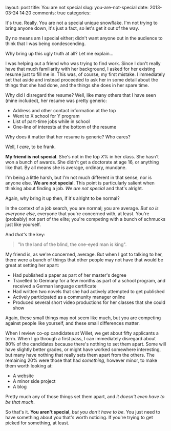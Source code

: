 layout: post
title: You are not special
slug: you-are-not-special
date: 2013-03-24 14:20
comments: true
categories: 

It's true. Really. You are not a special unique snowflake. I'm not trying to bring anyone down, it's just a fact, so let's get it out of the way.

By no means am I special either; didn't want anyone out in the audience to think that I was being condescending.

Why bring up this ugly truth at all? Let me explain...

I was helping out a friend who was trying to find work. Since I don't really have that much familiarity with her background, I asked for her existing resume just to fill me in. This was, of course, my first mistake. I immediately set that aside and instead proceeded to ask her in some detail about the things that she had done, and the things she does in her spare time.

Why did I disregard the resume? Well, like many others that I have seen (mine included), her resume was pretty generic:

- Address and other contact information at the top
- Went to X school for Y program
- List of part-time jobs while in school
- One-line of interests at the bottom of the resume

Why does it matter that her resume is generic? Who cares?

Well, *I care*, to be frank.

**My friend is not special**. She's not in the top *X*% in her class. She hasn't won a bunch of awards. She didn't get a doctorate at age 16, or anything like that. By all means she is average, ordinary, mundane.

I'm being a little harsh, but I'm not much different in that sense, nor is anyone else. **We are not special**. This point is particularly salient when thinking about finding a job. *We are not special* and that's alright.

Again, why bring it up then, if it's alright to be normal?

In the context of a job search, you are normal; you are average. *But so is everyone else*, everyone that you're concerned with, at least. You're (probably) not part of the elite; you're competing with a bunch of schmucks just like yourself.

And *that's* the key:

> "In the land of the blind, the one-eyed man is king".

My friend is, as we're concerned, average. But when I got to talking to her, there were a bunch of things that other people may not have that would be great at setting her apart:

- Had published a paper as part of her master's degree
- Travelled to Germany for a few months as part of a school program, and received a German language certificate
- Had written two novels that she had actively attempted to get published
- Actively participated as a community manager online
- Produced several short video productions for her classes that she could show

Again, these small things may not seem like much, but you are competing against people like yourself, and these small differences matter.

When I review co-op candidates at Willet, we get about fifty applicants a term. When I go through a first pass, I can immediately disregard about 80% of the candidates because there's nothing to set them apart. Some will have slightly better grades, or might have worked somewhere interesting, but many have nothing that really sets them apart from the others. The remaining 20% were those that had *something*, however minor, to make them worth looking at:

- A website
- A minor side project
- A blog

Pretty much any of those things set them apart, and *it doesn't even have to be that much*.

So that's it. **You aren't special**, *but you don't have to be*. You just need to have something about you that's worth noticing. If you're trying to get picked for something, at least.

